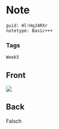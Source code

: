 # Note
```
guid: Hl!HqJ4RXr
notetype: Basic+++
```

### Tags
```
Week5
```

## Front
<img src="paste-4f2e6f1ab5d368354b8a22e22c77b0fd1d18af33.jpg">

## Back
Falsch
